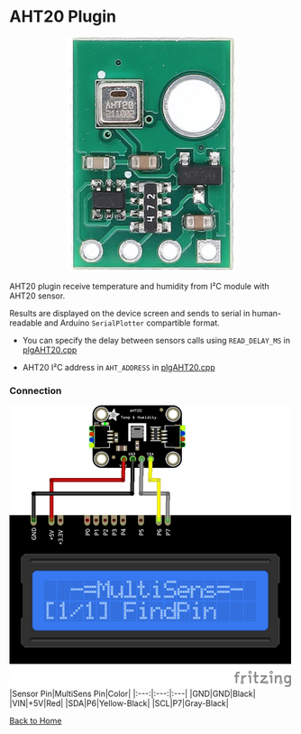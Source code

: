 # AHT20 Plugin
<p align="center"><img src="AHT20.png"/></p>

AHT20 plugin receive temperature and humidity from I²C module with 
AHT20 sensor.

Results are displayed on the device screen and sends to serial in human-readable and 
Arduino `SerialPlotter` compartible format.

* You can specify the delay between sensors calls using `READ_DELAY_MS` 
  in [plgAHT20.cpp](/plgAHT20.cpp)

* AHT20 I²C address in `AHT_ADDRESS` in [plgAHT20.cpp](/plgAHT20.cpp)

### Connection
![AHT20Connection](AHT20-CONN.png)
|Sensor Pin|MultiSens Pin|Color|
|:---:|:---:|:---|
|GND|GND|Black|
|VIN|+5V|Red|
|SDA|P6|Yellow-Black|
|SCL|P7|Gray-Black|



[Back to Home](/#supported-devices)

